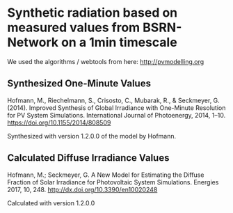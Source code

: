 # Synthetic radiation based on measured values from BSRN-Network on a 1min timescale
We used the algorithms / webtools from here: http://pvmodelling.org

## Synthesized One-Minute Values

Hofmann, M., Riechelmann, S., Crisosto, C., Mubarak, R., & Seckmeyer, G. (2014). Improved Synthesis of Global Irradiance with One-Minute Resolution for PV System Simulations. International Journal of Photoenergy, 2014, 1–10. https://doi.org/10.1155/2014/808509

Synthesized with version 1.2.0.0 of the model by Hofmann.


## Calculated Diffuse Irradiance Values

Hofmann, M.; Seckmeyer, G. A New Model for Estimating the Diffuse Fraction of Solar Irradiance for Photovoltaic System Simulations. Energies 2017, 10, 248. http://dx.doi.org/10.3390/en10020248

Calculated with version 1.2.0.0
